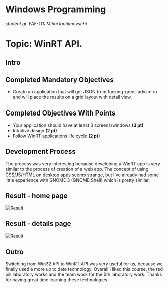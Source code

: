 # Windows Programming
###### student gr. FAF-111: Mihai Iachimovschi

# Topic: WinRT API.
## Intro

## Completed Mandatory Objectives
* Create an application that will get JSON from fucking-great-advice.ru and will place the results on a grid layout with detail view.

## Completed Objectives With Points
* Your application should have at least 3 screens/windows **(3 pt)**
* Intuitive design **(2 pt)**
* Follow WinRT applications life cycle **(2 pt)**

## Development Process
The process was very interesting because developing a WinRT app is very similar to the process of creation of a web app.
The concept of using CSS/JS/HTML on desktop apps seems strange, but I've already had some little experience with GNOME 3 (GNOME Shell) which is pretty similar.


## Result - home page
![Result](https://raw.github.com/TUM-FAF/WP-FAF-111-Iachimovschi-Mihai/master/Lab%236-%237/pics/screenshot-home.png)

## Result - details page
![Result](https://raw.github.com/TUM-FAF/WP-FAF-111-Iachimovschi-Mihai/master/Lab%236-%237/pics/screenshot-detail.png)

## Outro
Switching from Win32 API to WinRT API was very useful for us, because we finally used a more up to date technology.
Overall I liked this course, the red pill laboratory works and the team work for the 5th laboratory work.
Thanks for having great time learning these technologies.
